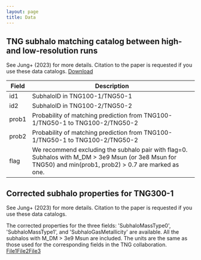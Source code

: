 ```yaml
---
layout: page
title: Data
---
```


TNG subhalo matching catalog between high- and low-resolution runs
-------------
See Jung+ (2023) for more details. Citation to the paper is requested if you use these data catalogs. 
[Download](./dataset/matching_TNG.hdf5)

| Field | Description                                                                                                                                                      |
|-------|------------------------------------------------------------------------------------------------------------------------------------------------------------------|
| id1   | SubhaloID in TNG100-1/TNG50-1                                                                                                                                    |
| id2   | SubhaloID in TNG100-2/TNG50-2                                                                                                                                    |
| prob1 | Probability of matching prediction from TNG100-1/TNG50-1 to TNG100-2/TNG50-2                                                                                     |
| prob2 | Probability of matching prediction from TNG100-1/TNG50-1 to TNG100-2/TNG50-2                                                                                     |
| flag  | We recommend excluding the subhalo pair with flag=0. Subhalos with M_DM > 3e9 Msun (or 3e8 Msun for TNG50) and min(prob1, prob2) > 0.7 are marked as one. |


Corrected subhalo properties for TNG300-1
-------------
See Jung+ (2023) for more details. Citation to the paper is requested if you use these data catalogs.

The corrected properties for the three fields: 'SubhaloMassType0', 'SubhaloMassType1', and 'SubhaloGasMetallicity' are available. All the subhalos with M_DM > 3e9 Msun are included. The units are the same as those used for the corresponding fields in the TNG collaboration.
[File1](./dataset/TNG300_subhalo_correction_0.hdf5)[File2](./dataset/TNG300_subhalo_correction_1.hdf5)[File3](./dataset/TNG300_subhalo_correction_2.hdf5)


